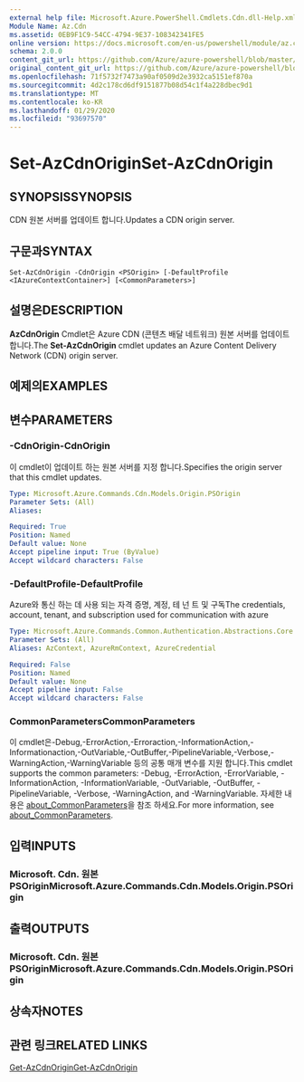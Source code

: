```yaml
---
external help file: Microsoft.Azure.PowerShell.Cmdlets.Cdn.dll-Help.xml
Module Name: Az.Cdn
ms.assetid: 0EB9F1C9-54CC-4794-9E37-108342341FE5
online version: https://docs.microsoft.com/en-us/powershell/module/az.cdn/set-azcdnorigin
schema: 2.0.0
content_git_url: https://github.com/Azure/azure-powershell/blob/master/src/Cdn/Cdn/help/Set-AzCdnOrigin.md
original_content_git_url: https://github.com/Azure/azure-powershell/blob/master/src/Cdn/Cdn/help/Set-AzCdnOrigin.md
ms.openlocfilehash: 71f5732f7473a90af0509d2e3932ca5151ef870a
ms.sourcegitcommit: 4d2c178cd6df9151877b08d54c1f4a228dbec9d1
ms.translationtype: MT
ms.contentlocale: ko-KR
ms.lasthandoff: 01/29/2020
ms.locfileid: "93697570"
---
```

# <span data-ttu-id="29f2c-101">Set-AzCdnOrigin</span><span class="sxs-lookup"><span data-stu-id="29f2c-101">Set-AzCdnOrigin</span></span>

## <span data-ttu-id="29f2c-102">SYNOPSIS</span><span class="sxs-lookup"><span data-stu-id="29f2c-102">SYNOPSIS</span></span>
<span data-ttu-id="29f2c-103">CDN 원본 서버를 업데이트 합니다.</span><span class="sxs-lookup"><span data-stu-id="29f2c-103">Updates a CDN origin server.</span></span>

## <span data-ttu-id="29f2c-104">구문과</span><span class="sxs-lookup"><span data-stu-id="29f2c-104">SYNTAX</span></span>

```
Set-AzCdnOrigin -CdnOrigin <PSOrigin> [-DefaultProfile <IAzureContextContainer>] [<CommonParameters>]
```

## <span data-ttu-id="29f2c-105">설명은</span><span class="sxs-lookup"><span data-stu-id="29f2c-105">DESCRIPTION</span></span>
<span data-ttu-id="29f2c-106">**AzCdnOrigin** Cmdlet은 Azure CDN (콘텐츠 배달 네트워크) 원본 서버를 업데이트 합니다.</span><span class="sxs-lookup"><span data-stu-id="29f2c-106">The **Set-AzCdnOrigin** cmdlet updates an Azure Content Delivery Network (CDN) origin server.</span></span>

## <span data-ttu-id="29f2c-107">예제의</span><span class="sxs-lookup"><span data-stu-id="29f2c-107">EXAMPLES</span></span>

## <span data-ttu-id="29f2c-108">변수</span><span class="sxs-lookup"><span data-stu-id="29f2c-108">PARAMETERS</span></span>

### <span data-ttu-id="29f2c-109">-CdnOrigin</span><span class="sxs-lookup"><span data-stu-id="29f2c-109">-CdnOrigin</span></span>
<span data-ttu-id="29f2c-110">이 cmdlet이 업데이트 하는 원본 서버를 지정 합니다.</span><span class="sxs-lookup"><span data-stu-id="29f2c-110">Specifies the origin server that this cmdlet updates.</span></span>

```yaml
Type: Microsoft.Azure.Commands.Cdn.Models.Origin.PSOrigin
Parameter Sets: (All)
Aliases:

Required: True
Position: Named
Default value: None
Accept pipeline input: True (ByValue)
Accept wildcard characters: False
```

### <span data-ttu-id="29f2c-111">-DefaultProfile</span><span class="sxs-lookup"><span data-stu-id="29f2c-111">-DefaultProfile</span></span>
<span data-ttu-id="29f2c-112">Azure와 통신 하는 데 사용 되는 자격 증명, 계정, 테 넌 트 및 구독</span><span class="sxs-lookup"><span data-stu-id="29f2c-112">The credentials, account, tenant, and subscription used for communication with azure</span></span>

```yaml
Type: Microsoft.Azure.Commands.Common.Authentication.Abstractions.Core.IAzureContextContainer
Parameter Sets: (All)
Aliases: AzContext, AzureRmContext, AzureCredential

Required: False
Position: Named
Default value: None
Accept pipeline input: False
Accept wildcard characters: False
```

### <span data-ttu-id="29f2c-113">CommonParameters</span><span class="sxs-lookup"><span data-stu-id="29f2c-113">CommonParameters</span></span>
<span data-ttu-id="29f2c-114">이 cmdlet은-Debug,-ErrorAction,-Erroraction,-InformationAction,-Informationaction,-OutVariable,-OutBuffer,-PipelineVariable,-Verbose,-WarningAction,-WarningVariable 등의 공통 매개 변수를 지원 합니다.</span><span class="sxs-lookup"><span data-stu-id="29f2c-114">This cmdlet supports the common parameters: -Debug, -ErrorAction, -ErrorVariable, -InformationAction, -InformationVariable, -OutVariable, -OutBuffer, -PipelineVariable, -Verbose, -WarningAction, and -WarningVariable.</span></span> <span data-ttu-id="29f2c-115">자세한 내용은 [about_CommonParameters](https://go.microsoft.com/fwlink/?LinkID=113216)을 참조 하세요.</span><span class="sxs-lookup"><span data-stu-id="29f2c-115">For more information, see [about_CommonParameters](https://go.microsoft.com/fwlink/?LinkID=113216).</span></span>

## <span data-ttu-id="29f2c-116">입력</span><span class="sxs-lookup"><span data-stu-id="29f2c-116">INPUTS</span></span>

### <span data-ttu-id="29f2c-117">Microsoft. Cdn. 원본 PSOrigin</span><span class="sxs-lookup"><span data-stu-id="29f2c-117">Microsoft.Azure.Commands.Cdn.Models.Origin.PSOrigin</span></span>

## <span data-ttu-id="29f2c-118">출력</span><span class="sxs-lookup"><span data-stu-id="29f2c-118">OUTPUTS</span></span>

### <span data-ttu-id="29f2c-119">Microsoft. Cdn. 원본 PSOrigin</span><span class="sxs-lookup"><span data-stu-id="29f2c-119">Microsoft.Azure.Commands.Cdn.Models.Origin.PSOrigin</span></span>

## <span data-ttu-id="29f2c-120">상속자</span><span class="sxs-lookup"><span data-stu-id="29f2c-120">NOTES</span></span>

## <span data-ttu-id="29f2c-121">관련 링크</span><span class="sxs-lookup"><span data-stu-id="29f2c-121">RELATED LINKS</span></span>

[<span data-ttu-id="29f2c-122">Get-AzCdnOrigin</span><span class="sxs-lookup"><span data-stu-id="29f2c-122">Get-AzCdnOrigin</span></span>](./Get-AzCdnOrigin.md)


